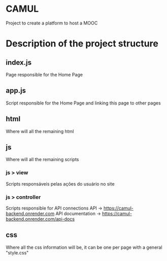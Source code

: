 # CAMUL
Project to create a platform to host a MOOC

# Description of the project structure
## index.js
Page responsible for the Home Page

## app.js
Script responsible for the Home Page and linking this page to other pages

## html
Where will all the remaining html

## js
Where will all the remaining scripts

### js > view
Scripts responsáveis pelas ações do usuário no site

### js > controller
Scripts responsible for API connections
API -> https://camul-backend.onrender.com
API documentation -> https://camul-backend.onrender.com/api-docs

## css
Where all the css information will be, it can be one per page with a general "style.css"